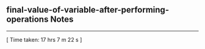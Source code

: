 <h2>final-value-of-variable-after-performing-operations Notes</h2><hr>[ Time taken: 17 hrs 7 m 22 s ]